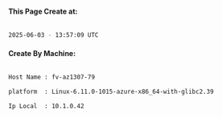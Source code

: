 
   
#### This Page Create at:

```bash

2025-06-03 - 13:57:09 UTC

```

#### Create By Machine:

```bash

Host Name : fv-az1307-79

platform  : Linux-6.11.0-1015-azure-x86_64-with-glibc2.39

Ip Local  : 10.1.0.42

```

